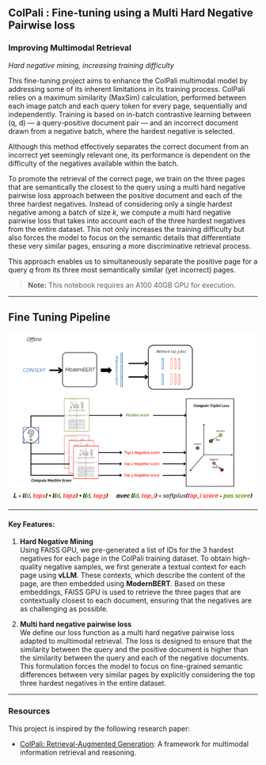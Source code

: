 ## **ColPali : Fine-tuning using a Multi Hard Negative Pairwise loss**
### **Improving Multimodal Retrieval**  
*Hard negative mining, increasing training difficulty*

This fine-tuning project aims to enhance the ColPali multimodal model by addressing some of its inherent limitations in its training process. ColPali relies on a maximum similarity (MaxSim) calculation, performed between each image patch and each query token for every page, sequentially and independently. Training is based on in-batch contrastive learning between (q, d) — a query-positive document pair — and an incorrect document drawn from a negative batch, where the hardest negative is selected.

Although this method effectively separates the correct document from an incorrect yet seemingly relevant one, its performance is dependent on the difficulty of the negatives available within the batch.

To promote the retrieval of the correct page, we train on the three pages that are semantically the closest to the query using a multi hard negative pairwise loss approach between the positive document and each of the three hardest negatives. Instead of considering only a single hardest negative among a batch of size *k*, we compute a multi hard negative pairwise loss that takes into account each of the three hardest negatives from the entire dataset. This not only increases the training difficulty but also forces the model to focus on the semantic details that differentiate these very similar pages, ensuring a more discriminative retrieval process.

This approach enables us to simultaneously separate the positive page for a query *q* from its three most semantically similar (yet incorrect) pages.

> **Note:** This notebook requires an A100 40GB GPU for execution.

---

## Fine Tuning Pipeline

<img src="sft_colpali.png" alt="Our Pipeline" />

---

#### **Key Features:**

1. **Hard Negative Mining**  
   Using FAISS GPU, we pre-generated a list of IDs for the 3 hardest negatives for each page in the ColPali training dataset. To obtain high-quality negative samples, we first generate a textual context for each page using **vLLM**. These contexts, which describe the content of the page, are then embedded using **ModernBERT**. Based on these embeddings, FAISS GPU is used to retrieve the three pages that are contextually closest to each document, ensuring that the negatives are as challenging as possible.

2. **Multi hard negative pairwise loss**  
   We define our loss function as a multi hard negative pairwise loss adapted to multimodal retrieval. The loss is designed to ensure that the similarity between the query and the positive document is higher than the similarity between the query and each of the negative documents. This formulation forces the model to focus on fine-grained semantic differences between very similar pages by explicitly considering the top three hardest negatives in the entire dataset.

---

### Resources

This project is inspired by the following research paper:

- [ColPali: Retrieval-Augmented Generation](https://arxiv.org/pdf/2407.01449): A framework for multimodal information retrieval and reasoning.
